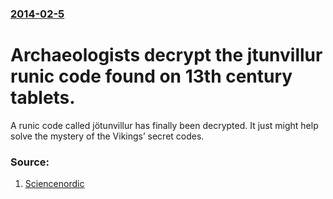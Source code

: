 ### [2014-02-5](/news/2014/02/5/index.md)

# Archaeologists decrypt the jtunvillur runic code found on 13th century tablets. 

A runic code called jötunvillur has finally been decrypted. It just might help solve the mystery of the Vikings’ secret codes.


### Source:

1. [Sciencenordic](http://sciencenordic.com/mysterious-code-viking-runes-cracked)
